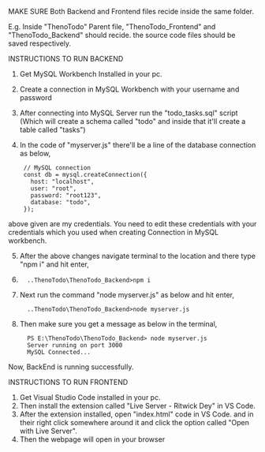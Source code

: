 MAKE SURE Both Backend and Frontend files recide inside the same folder.

E.g. Inside "ThenoTodo" Parent file, "ThenoTodo_Frontend" and "ThenoTodo_Backend" should recide. the source code files should be saved respectively.

INSTRUCTIONS TO RUN BACKEND
1. Get MySQL Workbench Installed in your pc.
2. Create a connection in MySQL Workbench with your username and password
3. After connecting into MySQL Server run the "todo_tasks.sql" script (Which will create a schema called "todo" and inside that it'll create a table called "tasks")
4. In the code of "myserver.js" there'll be a line of the database connection as below, 

        // MySQL connection
        const db = mysql.createConnection({
          host: "localhost",
          user: "root",
          password: "root123",
          database: "todo",
        });
   
  above given are my credentials. 
  You need to edit these credentials with your credentials which you used when 
  creating Connection in MySQL workbench.

5. After the above changes navigate terminal to the location and there type "npm i" and hit enter,
6.  
         ..ThenoTodo\ThenoTodo_Backend>npm i

7. Next run the command "node myserver.js" as below and hit enter,

         ..ThenoTodo\ThenoTodo_Backend>node myserver.js

8. Then make sure you get a message as below in the terminal,

         PS E:\ThenoTodo\ThenoTodo_Backend> node myserver.js
         Server running on port 3000
         MySQL Connected...

Now, BackEnd is running successfully.



INSTRUCTIONS TO RUN FRONTEND

1. Get Visual Studio Code installed in your pc.
2. Then install the extension called "Live Server - Ritwick Dey" in VS Code.
3. After the extension installed, open "index.html" code in VS Code.
   and in their right click somewhere around it and click the option called "Open with Live Server".
4. Then the webpage will open in your browser   

